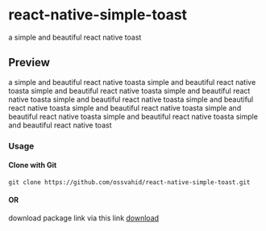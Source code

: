 # react-native-simple-toast
a simple and beautiful react native toast

<h2>
 Preview
</h2>
<p>
a simple and beautiful react native toasta simple and beautiful react native toasta simple and beautiful react native toasta simple and beautiful react native toasta simple and beautiful react native toasta simple and beautiful react native toasta simple and beautiful react native toasta simple and beautiful react native toasta simple and beautiful react native toasta simple and beautiful react native toast
<p>
<h3>
 Usage
</h3>
<h4>
 Clone with Git
</h4>
<code>git clone https://github.com/ossvahid/react-native-simple-toast.git</code>
<h4>
 OR
</h4>
<p>
download package link via this link 
<a href="https://github.com/ossvahid/react-native-simple-toast/archive/refs/heads/main.zip" target="_blank">
download
</a>
<p>


